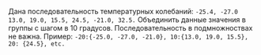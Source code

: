 Дана последовательность температурных колебаний: `-25.4, -27.0 13.0, 19.0, 15.5, 24.5, -21.0, 32.5.` Объединить данные значения в группы с шагом в 10
градусов. Последовательность в подмножноствах не важна.
Пример: `-20:{-25.0, -27.0, -21.0}, 10:{13.0, 19.0, 15.5}, 20: {24.5}, etc.`
